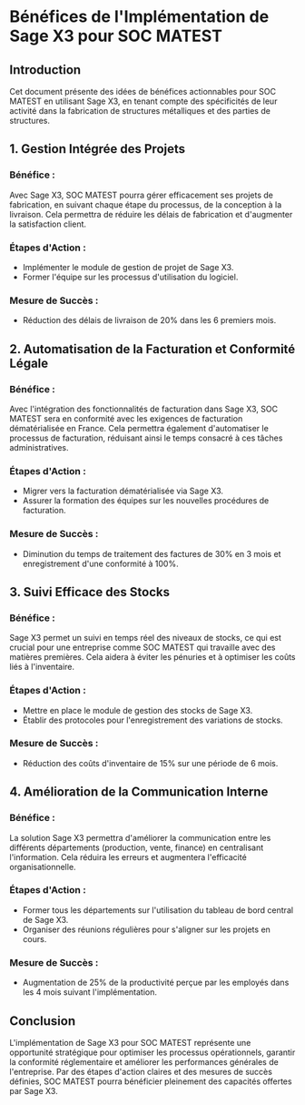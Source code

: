 # Bénéfices de l'Implémentation de Sage X3 pour SOC MATEST

## Introduction
Cet document présente des idées de bénéfices actionnables pour SOC MATEST en utilisant Sage X3, en tenant compte des spécificités de leur activité dans la fabrication de structures métalliques et des parties de structures. 

## 1. Gestion Intégrée des Projets
### Bénéfice :
Avec Sage X3, SOC MATEST pourra gérer efficacement ses projets de fabrication, en suivant chaque étape du processus, de la conception à la livraison. Cela permettra de réduire les délais de fabrication et d'augmenter la satisfaction client.

### Étapes d'Action :
- Implémenter le module de gestion de projet de Sage X3.
- Former l'équipe sur les processus d'utilisation du logiciel.

### Mesure de Succès :
- Réduction des délais de livraison de 20% dans les 6 premiers mois.

## 2. Automatisation de la Facturation et Conformité Légale
### Bénéfice :
Avec l'intégration des fonctionnalités de facturation dans Sage X3, SOC MATEST sera en conformité avec les exigences de facturation dématérialisée en France. Cela permettra également d'automatiser le processus de facturation, réduisant ainsi le temps consacré à ces tâches administratives.

### Étapes d'Action :
- Migrer vers la facturation dématérialisée via Sage X3.
- Assurer la formation des équipes sur les nouvelles procédures de facturation.

### Mesure de Succès :
- Diminution du temps de traitement des factures de 30% en 3 mois et enregistrement d'une conformité à 100%.

## 3. Suivi Efficace des Stocks
### Bénéfice :
Sage X3 permet un suivi en temps réel des niveaux de stocks, ce qui est crucial pour une entreprise comme SOC MATEST qui travaille avec des matières premières. Cela aidera à éviter les pénuries et à optimiser les coûts liés à l'inventaire.

### Étapes d'Action :
- Mettre en place le module de gestion des stocks de Sage X3.
- Établir des protocoles pour l'enregistrement des variations de stocks.

### Mesure de Succès :
- Réduction des coûts d'inventaire de 15% sur une période de 6 mois.

## 4. Amélioration de la Communication Interne
### Bénéfice :
La solution Sage X3 permettra d'améliorer la communication entre les différents départements (production, vente, finance) en centralisant l'information. Cela réduira les erreurs et augmentera l'efficacité organisationnelle.

### Étapes d'Action :
- Former tous les départements sur l'utilisation du tableau de bord central de Sage X3.
- Organiser des réunions régulières pour s'aligner sur les projets en cours.

### Mesure de Succès :
- Augmentation de 25% de la productivité perçue par les employés dans les 4 mois suivant l'implémentation.

## Conclusion
L'implémentation de Sage X3 pour SOC MATEST représente une opportunité stratégique pour optimiser les processus opérationnels, garantir la conformité réglementaire et améliorer les performances générales de l'entreprise. Par des étapes d'action claires et des mesures de succès définies, SOC MATEST pourra bénéficier pleinement des capacités offertes par Sage X3.